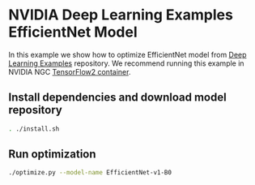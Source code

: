 <!--
Copyright (c) 2021-2023, NVIDIA CORPORATION. All rights reserved.

Licensed under the Apache License, Version 2.0 (the "License");
you may not use this file except in compliance with the License.
You may obtain a copy of the License at

    http://www.apache.org/licenses/LICENSE-2.0

Unless required by applicable law or agreed to in writing, software
distributed under the License is distributed on an "AS IS" BASIS,
WITHOUT WARRANTIES OR CONDITIONS OF ANY KIND, either express or implied.
See the License for the specific language governing permissions and
limitations under the License.
-->

# NVIDIA Deep Learning Examples EfficientNet Model

In this example we show how to optimize EfficientNet model from [Deep Learning Examples](https://github.com/NVIDIA/DeepLearningExamples) repository. We recommend running this example in NVIDIA NGC [TensorFlow2 container](https://catalog.ngc.nvidia.com/orgs/nvidia/containers/tensorflow).

## Install dependencies and download model repository

```bash
. ./install.sh
```

## Run optimization


```bash
./optimize.py --model-name EfficientNet-v1-B0
```
